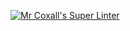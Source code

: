 [![Mr Coxall's Super Linter](https://github.com/Cameron-Diedrich/ICS3U-Unit1-03-Python/workflows/Mr%20Coxall's%20Super%20Linter/badge.svg)](https://github.com/Cameron-Diedrich/ICS3U-Unit1-03-Python/actions/)
